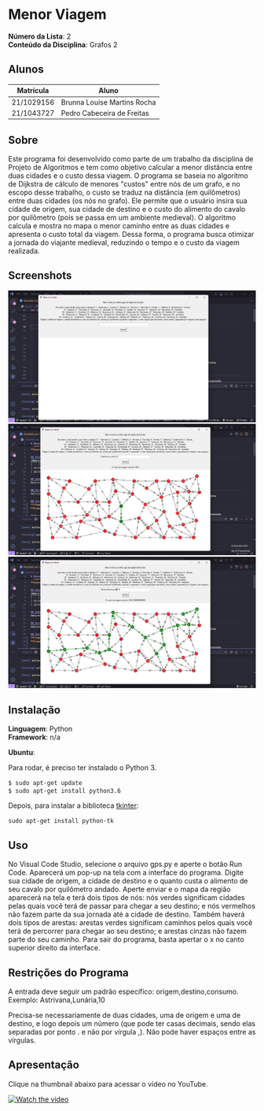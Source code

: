 # Menor Viagem

**Número da Lista**: 2<br>
**Conteúdo da Disciplina**: Grafos 2<br>

## Alunos
|Matrícula | Aluno |
| -- | -- |
| 21/1029156  |  Brunna Louise Martins Rocha |
| 21/1043727  |  Pedro Cabeceira de Freitas |

## Sobre 
Este programa foi desenvolvido como parte de um trabalho da disciplina de Projeto de Algoritmos e tem como objetivo calcular a menor distância entre duas cidades e o custo dessa viagem. O programa se baseia no algoritmo de Dijkstra de cálculo de menores "custos" entre nós de um grafo, e no escopo desse trabalho, o custo se traduz na distância (em quilômetros) entre duas cidades (os nós no grafo). Ele permite que o usuário insira sua cidade de origem, sua cidade de destino e o custo do alimento do cavalo por quilômetro (pois se passa em um ambiente medieval). O algoritmo calcula e mostra no mapa o menor caminho entre as duas cidades e apresenta o custo total da viagem. Dessa forma, o programa busca otimizar a jornada do viajante medieval, reduzindo o tempo e o custo da viagem realizada.

## Screenshots
![imagem 1](img/imagem3.jpg)
![imagem 2](img/imagem1.jpg)
![imagem 3](img/imagem2.jpg)

## Instalação 
**Linguagem**: Python<br>
**Framework**: n/a<br>

**Ubuntu**:

Para rodar, é preciso ter instalado o Python 3.

```
$ sudo apt-get update
$ sudo apt-get install python3.6
```

Depois, para instalar a biblioteca [tkinter](https://docs.python.org/pt-br/3/library/tkinter.html#module-tkinter):
```
sudo apt-get install python-tk
```


## Uso 
No Visual Code Studio, selecione o arquivo gps.py e aperte o botão Run Code. Aparecerá um pop-up na tela com a interface do programa.
Digite sua cidade de origem, a cidade de destino e o quanto custa o alimento de seu cavalo por quilômetro andado. Aperte enviar e o mapa da região aparecerá na tela e terá dois tipos de nós: nós verdes significam cidades pelas quais você terá de passar para chegar a seu destino; e nós vermelhos não fazem parte da sua jornada até a cidade de destino. Também haverá dois tipos de arestas: arestas verdes significam caminhos pelos quais você terá de percorrer para chegar ao seu destino; e arestas cinzas não fazem parte do seu caminho.
Para sair do programa, basta apertar o x no canto superior direito da interface.


## Restrições do Programa
A entrada deve seguir um padrão específico: origem,destino,consumo. Exemplo: Astrivana,Lunária,10

Precisa-se necessariamente de duas cidades, uma de origem e uma de destino, e logo depois um número (que pode ter casas decimais, sendo elas separadas por ponto . e não por vírgula ,). Não pode haver espaços entre as vírgulas. 

## Apresentação

Clique na thumbnail abaixo para acessar o vídeo no YouTube.

[![Watch the video](https://img.youtube.com/vi/XkiqGTQ2kwY/0.jpg)](https://www.youtube.com/watch?v=XkiqGTQ2kwY)




